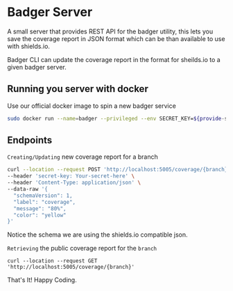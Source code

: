 # Badger Server

A small server that provides REST API for the badger utility, this lets you save the coverage report in JSON format
which can be than available to use with shields.io.

Badger CLI can update the coverage report in the format for sheilds.io to a given badger server.

## Running you server with docker

Use our official docker image to spin a new badger service

```bash
sudo docker run --name=badger --privileged --env SECRET_KEY=${provide-secret-key} -d --restart=unless-stopped -p 80:80 crowphp/badger-server:1.4
``` 

## Endpoints

`Creating/Updating`  new coverage report for a branch
```bash
curl --location --request POST 'http://localhost:5005/coverage/{branch}' \
--header 'secret-key: Your-secret-here' \
--header 'Content-Type: application/json' \
--data-raw '{
  "schemaVersion": 1,
  "label": "coverage",
  "message": "80%",
  "color": "yellow"
}'
``` 

Notice the schema we are using the shields.io compatible json.

`Retrieving`  the public coverage report for the `branch`

```
curl --location --request GET 'http://localhost:5005/coverage/{branch}'
```

That's It!
Happy Coding.